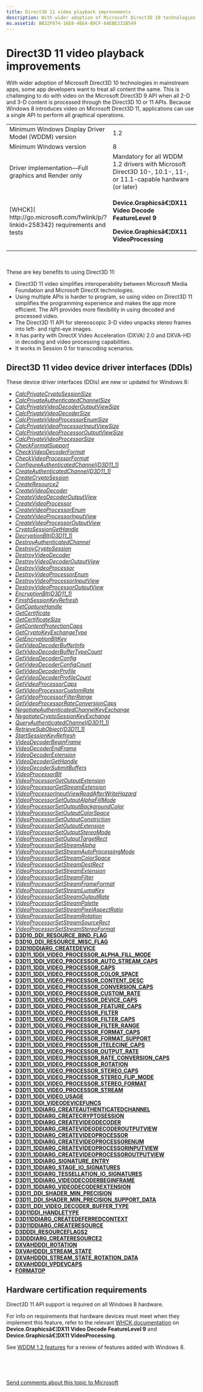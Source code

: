 ```yaml
---
title: Direct3D 11 video playback improvements
description: With wider adoption of Microsoft Direct3D 10 technologies in mainstream apps, some app developers want to treat all content the same.
ms.assetid: BB32F074-16E8-46E4-B9CF-6AEBE331B549
---
```


# Direct3D 11 video playback improvements


With wider adoption of Microsoft Direct3D 10 technologies in mainstream apps, some app developers want to treat all content the same. This is challenging to do with video on the Microsoft Direct3D 9 API when all 2-D and 3-D content is processed through the Direct3D 10 or 11 APIs. Because Windows 8 introduces video on Microsoft Direct3D 11, applications can use a single API to perform all graphical operations.

<table>
<colgroup>
<col width="50%" />
<col width="50%" />
</colgroup>
<tbody>
<tr class="odd">
<td align="left">Minimum Windows Display Driver Model (WDDM) version</td>
<td align="left">1.2</td>
</tr>
<tr class="even">
<td align="left">Minimum Windows version</td>
<td align="left">8</td>
</tr>
<tr class="odd">
<td align="left">Driver implementation—Full graphics and Render only</td>
<td align="left">Mandatory for all WDDM 1.2 drivers with Microsoft Direct3D 10-, 10.1-, 11-, or 11.1-capable hardware (or later)</td>
</tr>
<tr class="even">
<td align="left">[WHCK]( http://go.microsoft.com/fwlink/p/?linkid=258342) requirements and tests</td>
<td align="left"><p><strong>Device.Graphicsâ€¦DX11 Video Decode FeatureLevel 9</strong></p>
<p><strong>Device.Graphicsâ€¦DX11 VideoProcessing</strong></p></td>
</tr>
</tbody>
</table>

 

These are key benefits to using Direct3D 11:

-   Direct3D 11 video simplifies interoperability between Microsoft Media Foundation and Microsoft DirectX technologies.
-   Using multiple APIs is harder to program, so using video on Direct3D 11 simplifies the programming experience and makes the app more efficient. The API provides more flexibility in using decoded and processed video.
-   The Direct3D 11 API for stereoscopic 3-D video unpacks stereo frames into left- and right-eye images.
-   It has parity with DirectX Video Acceleration (DXVA) 2.0 and DXVA-HD in decoding and video processing capabilities.
-   It works in Session 0 for transcoding scenarios.

## <span id="Direct3D_11_video_device_driver_interfaces__DDIs_"></span><span id="direct3d_11_video_device_driver_interfaces__ddis_"></span><span id="DIRECT3D_11_VIDEO_DEVICE_DRIVER_INTERFACES__DDIS_"></span>Direct3D 11 video device driver interfaces (DDIs)


These device driver interfaces (DDIs) are new or updated for Windows 8:

-   [*CalcPrivateCryptoSessionSize*](https://msdn.microsoft.com/library/windows/hardware/hh451606)
-   [*CalcPrivateAuthenticatedChannelSize*](https://msdn.microsoft.com/library/windows/hardware/hh451604)
-   [*CalcPrivateVideoDecoderOutputViewSize*](https://msdn.microsoft.com/library/windows/hardware/hh451608)
-   [*CalcPrivateVideoDecoderSize*](https://msdn.microsoft.com/library/windows/hardware/hh451610)
-   [*CalcPrivateVideoProcessorEnumSize*](https://msdn.microsoft.com/library/windows/hardware/hh451611)
-   [*CalcPrivateVideoProcessorInputViewSize*](https://msdn.microsoft.com/library/windows/hardware/hh451612)
-   [*CalcPrivateVideoProcessorOutputViewSize*](https://msdn.microsoft.com/library/windows/hardware/hh451613)
-   [*CalcPrivateVideoProcessorSize*](https://msdn.microsoft.com/library/windows/hardware/hh451614)
-   [*CheckFormatSupport*](https://msdn.microsoft.com/library/windows/hardware/ff539390)
-   [*CheckVideoDecoderFormat*](https://msdn.microsoft.com/library/windows/hardware/hh451615)
-   [*CheckVideoProcessorFormat*](https://msdn.microsoft.com/library/windows/hardware/hh451616)
-   [*ConfigureAuthenticatedChannel(D3D11\_1)*](https://msdn.microsoft.com/library/windows/hardware/hh451617)
-   [*CreateAuthenticatedChannel(D3D11\_1)*](https://msdn.microsoft.com/library/windows/hardware/hh451618)
-   [*CreateCryptoSession*](https://msdn.microsoft.com/library/windows/hardware/hh451619)
-   [*CreateResource2*](https://msdn.microsoft.com/library/windows/hardware/hh406287)
-   [*CreateVideoDecoder*](https://msdn.microsoft.com/library/windows/hardware/hh451620)
-   [*CreateVideoDecoderOutputView*](https://msdn.microsoft.com/library/windows/hardware/hh451621)
-   [*CreateVideoProcessor*](https://msdn.microsoft.com/library/windows/hardware/hh451622)
-   [*CreateVideoProcessorEnum*](https://msdn.microsoft.com/library/windows/hardware/hh451623)
-   [*CreateVideoProcessorInputView*](https://msdn.microsoft.com/library/windows/hardware/hh451624)
-   [*CreateVideoProcessorOutputView*](https://msdn.microsoft.com/library/windows/hardware/hh451625)
-   [*CryptoSessionGetHandle*](https://msdn.microsoft.com/library/windows/hardware/hh451626)
-   [*DecryptionBlt(D3D11\_1)*](https://msdn.microsoft.com/library/windows/hardware/hh451628)
-   [*DestroyAuthenticatedChannel*](https://msdn.microsoft.com/library/windows/hardware/hh451630)
-   [*DestroyCryptoSession*](https://msdn.microsoft.com/library/windows/hardware/hh451632)
-   [*DestroyVideoDecoder*](https://msdn.microsoft.com/library/windows/hardware/hh451634)
-   [*DestroyVideoDecoderOutputView*](https://msdn.microsoft.com/library/windows/hardware/hh451636)
-   [*DestroyVideoProcessor*](https://msdn.microsoft.com/library/windows/hardware/hh451638)
-   [*DestroyVideoProcessorEnum*](https://msdn.microsoft.com/library/windows/hardware/hh451639)
-   [*DestroyVideoProcessorInputView*](https://msdn.microsoft.com/library/windows/hardware/hh451642)
-   [*DestroyVideoProcessorOutputView*](https://msdn.microsoft.com/library/windows/hardware/hh451644)
-   [*EncryptionBlt(D3D11\_1)*](https://msdn.microsoft.com/library/windows/hardware/hh451646)
-   [*FinishSessionKeyRefresh*](https://msdn.microsoft.com/library/windows/hardware/hh451648)
-   [*GetCaptureHandle*](https://msdn.microsoft.com/library/windows/hardware/hh451650)
-   [*GetCertificate*](https://msdn.microsoft.com/library/windows/hardware/hh451652)
-   [*GetCertificateSize*](https://msdn.microsoft.com/library/windows/hardware/hh451654)
-   [*GetContentProtectionCaps*](https://msdn.microsoft.com/library/windows/hardware/hh451656)
-   [*GetCryptoKeyExchangeType*](https://msdn.microsoft.com/library/windows/hardware/hh451658)
-   [*GetEncryptionBltKey*](https://msdn.microsoft.com/library/windows/hardware/hh451660)
-   [*GetVideoDecoderBufferInfo*](https://msdn.microsoft.com/library/windows/hardware/hh451661)
-   [*GetVideoDecoderBufferTypeCount*](https://msdn.microsoft.com/library/windows/hardware/hh451663)
-   [*GetVideoDecoderConfig*](https://msdn.microsoft.com/library/windows/hardware/hh451665)
-   [*GetVideoDecoderConfigCount*](https://msdn.microsoft.com/library/windows/hardware/hh451668)
-   [*GetVideoDecoderProfile*](https://msdn.microsoft.com/library/windows/hardware/hh451670)
-   [*GetVideoDecoderProfileCount*](https://msdn.microsoft.com/library/windows/hardware/hh451672)
-   [*GetVideoProcessorCaps*](https://msdn.microsoft.com/library/windows/hardware/hh451674)
-   [*GetVideoProcessorCustomRate*](https://msdn.microsoft.com/library/windows/hardware/hh451676)
-   [*GetVideoProcessorFilterRange*](https://msdn.microsoft.com/library/windows/hardware/hh451689)
-   [*GetVideoProcessorRateConversionCaps*](https://msdn.microsoft.com/library/windows/hardware/hh451690)
-   [*NegotiateAuthenticatedChannelKeyExchange*](https://msdn.microsoft.com/library/windows/hardware/hh451691)
-   [*NegotiateCryptoSessionKeyExchange*](https://msdn.microsoft.com/library/windows/hardware/hh451692)
-   [*QueryAuthenticatedChannel(D3D11\_1)*](https://msdn.microsoft.com/library/windows/hardware/hh451694)
-   [*RetrieveSubObject(D3D11\_1)*](https://msdn.microsoft.com/library/windows/hardware/hh439849)
-   [*StartSessionKeyRefresh*](https://msdn.microsoft.com/library/windows/hardware/hh451696)
-   [*VideoDecoderBeginFrame*](https://msdn.microsoft.com/library/windows/hardware/hh451697)
-   [*VideoDecoderEndFrame*](https://msdn.microsoft.com/library/windows/hardware/hh451698)
-   [*VideoDecoderExtension*](https://msdn.microsoft.com/library/windows/hardware/hh451699)
-   [*VideoDecoderGetHandle*](https://msdn.microsoft.com/library/windows/hardware/hh451700)
-   [*VideoDecoderSubmitBuffers*](https://msdn.microsoft.com/library/windows/hardware/hh451701)
-   [*VideoProcessorBlt*](https://msdn.microsoft.com/library/windows/hardware/hh451703)
-   [*VideoProcessorGetOutputExtension*](https://msdn.microsoft.com/library/windows/hardware/hh451705)
-   [*VideoProcessorGetStreamExtension*](https://msdn.microsoft.com/library/windows/hardware/hh439773)
-   [*VideoProcessorInputViewReadAfterWriteHazard*](https://msdn.microsoft.com/library/windows/hardware/hh439775)
-   [*VideoProcessorSetOutputAlphaFillMode*](https://msdn.microsoft.com/library/windows/hardware/hh439778)
-   [*VideoProcessorSetOutputBackgroundColor*](https://msdn.microsoft.com/library/windows/hardware/dn459003)
-   [*VideoProcessorSetOutputColorSpace*](https://msdn.microsoft.com/library/windows/hardware/hh439782)
-   [*VideoProcessorSetOutputConstriction*](https://msdn.microsoft.com/library/windows/hardware/hh439784)
-   [*VideoProcessorSetOutputExtension*](https://msdn.microsoft.com/library/windows/hardware/hh439786)
-   [*VideoProcessorSetOutputStereoMode*](https://msdn.microsoft.com/library/windows/hardware/hh439788)
-   [*VideoProcessorSetOutputTargetRect*](https://msdn.microsoft.com/library/windows/hardware/hh439790)
-   [*VideoProcessorSetStreamAlpha*](https://msdn.microsoft.com/library/windows/hardware/hh439792)
-   [*VideoProcessorSetStreamAutoProcessingMode*](https://msdn.microsoft.com/library/windows/hardware/hh439794)
-   [*VideoProcessorSetStreamColorSpace*](https://msdn.microsoft.com/library/windows/hardware/hh439796)
-   [*VideoProcessorSetStreamDestRect*](https://msdn.microsoft.com/library/windows/hardware/dn459004)
-   [*VideoProcessorSetStreamExtension*](https://msdn.microsoft.com/library/windows/hardware/hh439800)
-   [*VideoProcessorSetStreamFilter*](https://msdn.microsoft.com/library/windows/hardware/hh439802)
-   [*VideoProcessorSetStreamFrameFormat*](https://msdn.microsoft.com/library/windows/hardware/hh439804)
-   [*VideoProcessorSetStreamLumaKey*](https://msdn.microsoft.com/library/windows/hardware/hh439805)
-   [*VideoProcessorSetStreamOutputRate*](https://msdn.microsoft.com/library/windows/hardware/hh439807)
-   [*VideoProcessorSetStreamPalette*](https://msdn.microsoft.com/library/windows/hardware/hh439809)
-   [*VideoProcessorSetStreamPixelAspectRatio*](https://msdn.microsoft.com/library/windows/hardware/hh439811)
-   [*VideoProcessorSetStreamRotation*](https://msdn.microsoft.com/library/windows/hardware/hh439813)
-   [*VideoProcessorSetStreamSourceRect*](https://msdn.microsoft.com/library/windows/hardware/hh439815)
-   [*VideoProcessorSetStreamStereoFormat*](https://msdn.microsoft.com/library/windows/hardware/hh439817)
-   [**D3D10\_DDI\_RESOURCE\_BIND\_FLAG**](https://msdn.microsoft.com/library/windows/hardware/ff541995)
-   [**D3D10\_DDI\_RESOURCE\_MISC\_FLAG**](https://msdn.microsoft.com/library/windows/hardware/ff542004)
-   [**D3D10DDIARG\_CREATEDEVICE**](https://msdn.microsoft.com/library/windows/hardware/ff541664)
-   [**D3D11\_1DDI\_VIDEO\_PROCESSOR\_ALPHA\_FILL\_MODE**](https://msdn.microsoft.com/library/windows/hardware/hh450963)
-   [**D3D11\_1DDI\_VIDEO\_PROCESSOR\_AUTO\_STREAM\_CAPS**](https://msdn.microsoft.com/library/windows/hardware/hh450966)
-   [**D3D11\_1DDI\_VIDEO\_PROCESSOR\_CAPS**](https://msdn.microsoft.com/library/windows/hardware/hh450968)
-   [**D3D11\_1DDI\_VIDEO\_PROCESSOR\_COLOR\_SPACE**](https://msdn.microsoft.com/library/windows/hardware/hh450970)
-   [**D3D11\_1DDI\_VIDEO\_PROCESSOR\_CONTENT\_DESC**](https://msdn.microsoft.com/library/windows/hardware/hh450972)
-   [**D3D11\_1DDI\_VIDEO\_PROCESSOR\_CONVERSION\_CAPS**](https://msdn.microsoft.com/library/windows/hardware/hh450975)
-   [**D3D11\_1DDI\_VIDEO\_PROCESSOR\_CUSTOM\_RATE**](https://msdn.microsoft.com/library/windows/hardware/hh450977)
-   [**D3D11\_1DDI\_VIDEO\_PROCESSOR\_DEVICE\_CAPS**](https://msdn.microsoft.com/library/windows/hardware/hh450978)
-   [**D3D11\_1DDI\_VIDEO\_PROCESSOR\_FEATURE\_CAPS**](https://msdn.microsoft.com/library/windows/hardware/hh450980)
-   [**D3D11\_1DDI\_VIDEO\_PROCESSOR\_FILTER**](https://msdn.microsoft.com/library/windows/hardware/hh450982)
-   [**D3D11\_1DDI\_VIDEO\_PROCESSOR\_FILTER\_CAPS**](https://msdn.microsoft.com/library/windows/hardware/hh450983)
-   [**D3D11\_1DDI\_VIDEO\_PROCESSOR\_FILTER\_RANGE**](https://msdn.microsoft.com/library/windows/hardware/hh450985)
-   [**D3D11\_1DDI\_VIDEO\_PROCESSOR\_FORMAT\_CAPS**](https://msdn.microsoft.com/library/windows/hardware/hh450986)
-   [**D3D11\_1DDI\_VIDEO\_PROCESSOR\_FORMAT\_SUPPORT**](https://msdn.microsoft.com/library/windows/hardware/hh450987)
-   [**D3D11\_1DDI\_VIDEO\_PROCESSOR\_ITELECINE\_CAPS**](https://msdn.microsoft.com/library/windows/hardware/hh450988)
-   [**D3D11\_1DDI\_VIDEO\_PROCESSOR\_OUTPUT\_RATE**](https://msdn.microsoft.com/library/windows/hardware/hh450989)
-   [**D3D11\_1DDI\_VIDEO\_PROCESSOR\_RATE\_CONVERSION\_CAPS**](https://msdn.microsoft.com/library/windows/hardware/hh450990)
-   [**D3D11\_1DDI\_VIDEO\_PROCESSOR\_ROTATION**](https://msdn.microsoft.com/library/windows/hardware/hh451019)
-   [**D3D11\_1DDI\_VIDEO\_PROCESSOR\_STEREO\_CAPS**](https://msdn.microsoft.com/library/windows/hardware/hh451023)
-   [**D3D11\_1DDI\_VIDEO\_PROCESSOR\_STEREO\_FLIP\_MODE**](https://msdn.microsoft.com/library/windows/hardware/hh451025)
-   [**D3D11\_1DDI\_VIDEO\_PROCESSOR\_STEREO\_FORMAT**](https://msdn.microsoft.com/library/windows/hardware/hh451029)
-   [**D3D11\_1DDI\_VIDEO\_PROCESSOR\_STREAM**](https://msdn.microsoft.com/library/windows/hardware/hh451033)
-   [**D3D11\_1DDI\_VIDEO\_USAGE**](https://msdn.microsoft.com/library/windows/hardware/hh451037)
-   [**D3D11\_1DDI\_VIDEODEVICEFUNCS**](https://msdn.microsoft.com/library/windows/hardware/hh406452)
-   [**D3D11\_1DDIARG\_CREATEAUTHENTICATEDCHANNEL**](https://msdn.microsoft.com/library/windows/hardware/hh406306)
-   [**D3D11\_1DDIARG\_CREATECRYPTOSESSION**](https://msdn.microsoft.com/library/windows/hardware/hh406308)
-   [**D3D11\_1DDIARG\_CREATEVIDEODECODER**](https://msdn.microsoft.com/library/windows/hardware/hh406310)
-   [**D3D11\_1DDIARG\_CREATEVIDEODECODEROUTPUTVIEW**](https://msdn.microsoft.com/library/windows/hardware/hh406312)
-   [**D3D11\_1DDIARG\_CREATEVIDEOPROCESSOR**](https://msdn.microsoft.com/library/windows/hardware/hh406314)
-   [**D3D11\_1DDIARG\_CREATEVIDEOPROCESSORENUM**](https://msdn.microsoft.com/library/windows/hardware/hh406316)
-   [**D3D11\_1DDIARG\_CREATEVIDEOPROCESSORINPUTVIEW**](https://msdn.microsoft.com/library/windows/hardware/hh406318)
-   [**D3D11\_1DDIARG\_CREATEVIDEOPROCESSOROUTPUTVIEW**](https://msdn.microsoft.com/library/windows/hardware/hh406320)
-   [**D3D11\_1DDIARG\_SIGNATURE\_ENTRY**](https://msdn.microsoft.com/library/windows/hardware/hh406322)
-   [**D3D11\_1DDIARG\_STAGE\_IO\_SIGNATURES**](https://msdn.microsoft.com/library/windows/hardware/hh406324)
-   [**D3D11\_1DDIARG\_TESSELLATION\_IO\_SIGNATURES**](https://msdn.microsoft.com/library/windows/hardware/hh406326)
-   [**D3D11\_1DDIARG\_VIDEODECODERBEGINFRAME**](https://msdn.microsoft.com/library/windows/hardware/hh406328)
-   [**D3D11\_1DDIARG\_VIDEODECODEREXTENSION**](https://msdn.microsoft.com/library/windows/hardware/hh406330)
-   [**D3D11\_DDI\_SHADER\_MIN\_PRECISION**](https://msdn.microsoft.com/library/windows/hardware/hh451059)
-   [**D3D11\_DDI\_SHADER\_MIN\_PRECISION\_SUPPORT\_DATA**](https://msdn.microsoft.com/library/windows/hardware/hh451062)
-   [**D3D11\_DDI\_VIDEO\_DECODER\_BUFFER\_TYPE**](https://msdn.microsoft.com/library/windows/hardware/hh451066)
-   [**D3D11DDI\_HANDLETYPE**](https://msdn.microsoft.com/library/windows/hardware/ff542152)
-   [**D3D11DDIARG\_CREATEDEFERREDCONTEXT**](https://msdn.microsoft.com/library/windows/hardware/ff542044)
-   [**D3D11DDIARG\_CREATERESOURCE**](https://msdn.microsoft.com/library/windows/hardware/ff542062)
-   [**D3DDDI\_RESOURCEFLAGS2**](https://msdn.microsoft.com/library/windows/hardware/hh439286)
-   [**D3DDDIARG\_CREATERESOURCE2**](https://msdn.microsoft.com/library/windows/hardware/hh451074)
-   [**DXVAHDDDI\_ROTATION**](https://msdn.microsoft.com/library/windows/hardware/hh464119)
-   [**DXVAHDDDI\_STREAM\_STATE**](https://msdn.microsoft.com/library/windows/hardware/ff563068)
-   [**DXVAHDDDI\_STREAM\_STATE\_ROTATION\_DATA**](https://msdn.microsoft.com/library/windows/hardware/hh464120)
-   [**DXVAHDDDI\_VPDEVCAPS**](https://msdn.microsoft.com/library/windows/hardware/ff563113)
-   [**FORMATOP**](https://msdn.microsoft.com/library/windows/hardware/ff566438)

## <span id="Hardware_certification_requirements"></span><span id="hardware_certification_requirements"></span><span id="HARDWARE_CERTIFICATION_REQUIREMENTS"></span>Hardware certification requirements


Direct3D 11 API support is required on all Windows 8 hardware.

For info on requirements that hardware devices must meet when they implement this feature, refer to the relevant [WHCK documentation]( http://go.microsoft.com/fwlink/p/?linkid=258342) on **Device.Graphicsâ€¦DX11 Video Decode FeatureLevel 9** and **Device.Graphicsâ€¦DX11 VideoProcessing**.

See [WDDM 1.2 features](wddm-v1-2-features.md) for a review of features added with Windows 8.

 

 

[Send comments about this topic to Microsoft](mailto:wsddocfb@microsoft.com?subject=Documentation%20feedback%20[display\display]:%20Direct3D%2011%20video%20playback%20improvements%20%20RELEASE:%20%282/10/2017%29&body=%0A%0APRIVACY%20STATEMENT%0A%0AWe%20use%20your%20feedback%20to%20improve%20the%20documentation.%20We%20don't%20use%20your%20email%20address%20for%20any%20other%20purpose,%20and%20we'll%20remove%20your%20email%20address%20from%20our%20system%20after%20the%20issue%20that%20you're%20reporting%20is%20fixed.%20While%20we're%20working%20to%20fix%20this%20issue,%20we%20might%20send%20you%20an%20email%20message%20to%20ask%20for%20more%20info.%20Later,%20we%20might%20also%20send%20you%20an%20email%20message%20to%20let%20you%20know%20that%20we've%20addressed%20your%20feedback.%0A%0AFor%20more%20info%20about%20Microsoft's%20privacy%20policy,%20see%20http://privacy.microsoft.com/default.aspx. "Send comments about this topic to Microsoft")




